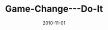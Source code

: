 ---
layout: music 
title: "Game-Change---Do-It"
series: "Game Change"
date: 2010-11-01 
description: "Brian Tome talks about being faithful to what God had called us to do."
audio: "http://s3.amazonaws.com/crossroadsaudiomessages/gamechange04.mp3"
audio-duration: "58:22"
src: "http://www.crossroads.net/players/media/mediumHz/GameChange_90x90.jpg"
---